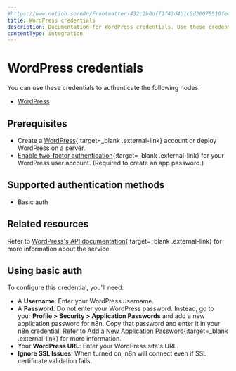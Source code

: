 ```yaml
---
#https://www.notion.so/n8n/Frontmatter-432c2b8dff1f43d4b1c8d20075510fe4
title: WordPress credentials
description: Documentation for WordPress credentials. Use these credentials to authenticate WordPress in n8n, a workflow automation platform.
contentType: integration
---
```


# WordPress credentials

You can use these credentials to authenticate the following nodes:

- [WordPress](/integrations/builtin/app-nodes/n8n-nodes-base.wordpress/)

## Prerequisites

- Create a [WordPress](https://wordpress.com/){:target=_blank .external-link} account or deploy WordPress on a server.
- [Enable two-factor authentication](https://wordpress.com/support/security/two-step-authentication/){:target=_blank .external-link} for your WordPress user account. (Required to create an app password.)

## Supported authentication methods

- Basic auth

## Related resources

Refer to [WordPress's API documentation](https://developer.wordpress.com/docs/api/){:target=_blank .external-link} for more information about the service.

## Using basic auth

To configure this credential, you'll need:

- A **Username**: Enter your WordPress username.
- A **Password**: Do not enter your WordPress password. Instead, go to your **Profile > Security > Application Passwords** and add a new application password for n8n. Copy that password and enter it in your n8n credential. Refer to [Add a New Application Password](https://wordpress.com/support/security/two-step-authentication/application-specific-passwords/#add-a-new-application-password){:target=_blank .external-link} for more information.
- Your **WordPress URL**: Enter your WordPress site's URL.
- **Ignore SSL Issues**: When turned on, n8n will connect even if SSL certificate validation fails.
